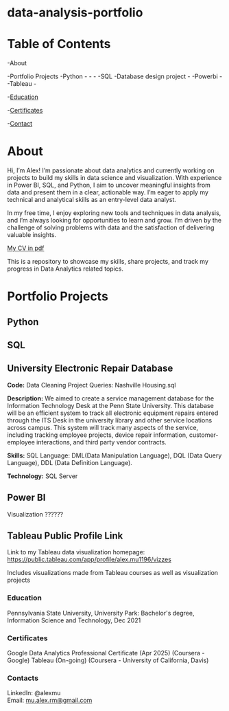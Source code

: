 # data-analysis-portfolio

# Table of Contents

-About

-Portfolio Projects
  -Python
    -
    -
    -
  -SQL
    -Database design project
    - 
  -Powerbi
    - 
  -Tableau
    -

-[Education](#education)

-[Certificates](#certificates)

-[Contact](#contacts)

# About

Hi, I’m Alex! I’m passionate about data analytics and currently working on projects to build my skills in data science and visualization. With experience in Power BI, SQL, and Python, I aim to uncover meaningful insights from data and present them in a clear, actionable way. I’m eager to apply my technical and analytical skills as an entry-level data analyst.

In my free time, I enjoy exploring new tools and techniques in data analysis, and I’m always looking for opportunities to learn and grow. I’m driven by the challenge of solving problems with data and the satisfaction of delivering valuable insights.

[My CV in pdf](path/to/your-cv.pdf)

This is a repository to showcase my skills, share projects, and track my progress in Data Analytics related topics.


# Portfolio Projects

## Python





## SQL

## University Electronic Repair Database

**Code:** Data Cleaning Project Queries: Nashville Housing.sql

**Description:** We aimed to create a service management database for the Information Technology Desk at the Penn State University. This database will be an efficient system to track all electronic equipment repairs entered through the ITS Desk in the university library and other service locations across campus. This system will track many aspects of the service, including tracking employee projects, device repair information, customer-employee interactions, and third party vendor contracts.

**Skills:** SQL Language: DML(Data Manipulation Language), DQL (Data Query Language), DDL (Data Definition Language).

**Technology:** SQL Server



## Power BI

Visualization ??????
  

## Tableau Public Profile Link
Link to my Tableau data visualization homepage: https://public.tableau.com/app/profile/alex.mu1196/vizzes

Includes visualizations made from Tableau courses as well as visualization projects

### Education
Pennsylvania State University, University Park: Bachelor's degree, Information Science and Technology, Dec 2021

### Certificates
Google Data Analytics Professional Certificate (Apr 2025) (Coursera - Google)
Tableau (On-going) (Coursera - University of California, Davis)


### Contacts
LinkedIn: @alexmu <br>
Email: mu.alex.rm@gmail.com